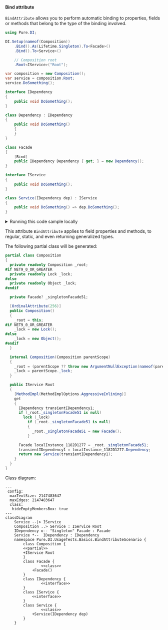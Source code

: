 #### Bind attribute

`BindAttribute` allows you to perform automatic binding to properties, fields or methods that belong to the type of the binding involved.


```c#
using Pure.DI;

DI.Setup(nameof(Composition))
    .Bind().As(Lifetime.Singleton).To<Facade>()
    .Bind().To<Service>()

    // Composition root
    .Root<IService>("Root");

var composition = new Composition();
var service = composition.Root;
service.DoSomething();

interface IDependency
{
    public void DoSomething();
}

class Dependency : IDependency
{
    public void DoSomething()
    {
    }
}

class Facade
{
    [Bind]
    public IDependency Dependency { get; } = new Dependency();
}

interface IService
{
    public void DoSomething();
}

class Service(IDependency dep) : IService
{
    public void DoSomething() => dep.DoSomething();
}
```

<details>
<summary>Running this code sample locally</summary>

- Make sure you have the [.NET SDK 9.0](https://dotnet.microsoft.com/en-us/download/dotnet/9.0) or later is installed
```bash
dotnet --list-sdk
```
- Create a net9.0 (or later) console application
```bash
dotnet new console -n Sample
```
- Add reference to NuGet package
  - [Pure.DI](https://www.nuget.org/packages/Pure.DI)
```bash
dotnet add package Pure.DI
```
- Copy the example code into the _Program.cs_ file

You are ready to run the example 🚀
```bash
dotnet run
```

</details>

This attribute `BindAttribute` applies to field properties and methods, to regular, static, and even returning generalized types.

The following partial class will be generated:

```c#
partial class Composition
{
  private readonly Composition _root;
#if NET9_0_OR_GREATER
  private readonly Lock _lock;
#else
  private readonly Object _lock;
#endif

  private Facade? _singletonFacade51;

  [OrdinalAttribute(256)]
  public Composition()
  {
    _root = this;
#if NET9_0_OR_GREATER
    _lock = new Lock();
#else
    _lock = new Object();
#endif
  }

  internal Composition(Composition parentScope)
  {
    _root = (parentScope ?? throw new ArgumentNullException(nameof(parentScope)))._root;
    _lock = parentScope._lock;
  }

  public IService Root
  {
    [MethodImpl(MethodImplOptions.AggressiveInlining)]
    get
    {
      IDependency transientIDependency1;
      if (_root._singletonFacade51 is null)
        lock (_lock)
          if (_root._singletonFacade51 is null)
          {
            _root._singletonFacade51 = new Facade();
          }

      Facade localInstance_1182D1277 = _root._singletonFacade51;
      transientIDependency1 = localInstance_1182D1277.Dependency;
      return new Service(transientIDependency1);
    }
  }
}
```

Class diagram:

```mermaid
---
 config:
  maxTextSize: 2147483647
  maxEdges: 2147483647
  class:
   hideEmptyMembersBox: true
---
classDiagram
	Service --|> IService
	Composition ..> Service : IService Root
	IDependency o-- "Singleton" Facade : Facade
	Service *--  IDependency : IDependency
	namespace Pure.DI.UsageTests.Basics.BindAttributeScenario {
		class Composition {
		<<partial>>
		+IService Root
		}
		class Facade {
				<<class>>
			+Facade()
		}
		class IDependency {
				<<interface>>
		}
		class IService {
			<<interface>>
		}
		class Service {
				<<class>>
			+Service(IDependency dep)
		}
	}
```

